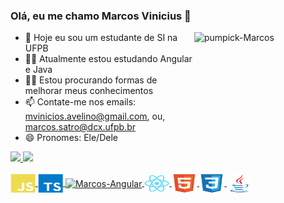 ### Olá, eu me chamo Marcos Vinicius 👋
<div align="left">
  <img align="right" alt="pumpick-Marcos" height="210" width="210"
src="https://cdn.discordapp.com/attachments/452662449825513474/1180297901461745705/token_1.png?ex=657ce914&is=656a7414&hm=69f86454c7cb66647c82acdc900950f718dc72945da4e12e39898077089f8134&"/>

- 🔭 Hoje eu sou um estudante de SI na UFPB
- 🐱‍👤 Atualmente estou estudando Angular e Java
- 🐱‍🏍 Estou procurando formas de melhorar meus conhecimentos
- 📫  Contate-me nos emails: mvinicios.avelino@gmail.com, ou, marcos.satro@dcx.ufpb.br
- 😄 Pronomes: Ele/Dele

</div>

<div>
  <a href="https://github.com/smurlocky"/>
  <img height="180em" src="https://github-readme-stats.vercel.app/api/top-langs/?username=smurlocky&layout=compact&theme=tokyonight"/>
  <img height="180em" src="https://github-readme-stats.vercel.app/api?username=smurlocky&count_private=true&layout=compact&theme=tokyonight"/>
</div>

<div style="display: inline_block"><br>
  <img align="center" alt="Marcos-Js" height="30" width="40" src="https://raw.githubusercontent.com/devicons/devicon/master/icons/javascript/javascript-plain.svg">
  <img align="center" alt="Marcos-Ts" height="30" width="40" src="https://raw.githubusercontent.com/devicons/devicon/master/icons/typescript/typescript-plain.svg">  
  <img align="center" alt="Marcos-Angular" height="30" width="40" src="https://cdn.jsdelivr.net/gh/devicons/devicon/icons/angularjs/angularjs-original.svg"/>      
  <img align="center" alt="Marcos-React" height="30" width="40" src="https://raw.githubusercontent.com/devicons/devicon/master/icons/react/react-original.svg">
  <img align="center" alt="Marcos-HTML" height="30" width="40" src="https://raw.githubusercontent.com/devicons/devicon/master/icons/html5/html5-original.svg">
  <img align="center" alt="Marcos-CSS" height="30" width="40" src="https://raw.githubusercontent.com/devicons/devicon/master/icons/css3/css3-original.svg">
  <img align="center" alt="Marcos-CSS" height="30" width="40" src="https://raw.githubusercontent.com/devicons/devicon/master/icons/java/java-original.svg">
</div>
